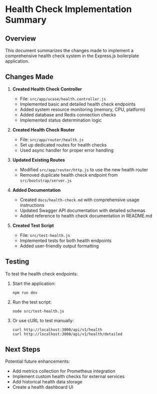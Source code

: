 # Health Check Implementation Summary

## Overview

This document summarizes the changes made to implement a comprehensive health check system in the Express.js boilerplate application.

## Changes Made

1. **Created Health Check Controller**
   - File: `src/app/ucase/health.controller.js`
   - Implemented basic and detailed health check endpoints
   - Added system resource monitoring (memory, CPU, platform)
   - Added database and Redis connection checks
   - Implemented status determination logic

2. **Created Health Check Router**
   - File: `src/app/router/health.js`
   - Set up dedicated routes for health checks
   - Used async handler for proper error handling

3. **Updated Existing Routes**
   - Modified `src/app/router/http.js` to use the new health router
   - Removed duplicate health check endpoint from `src/bootstrap/server.js`

4. **Added Documentation**
   - Created `docs/health-check.md` with comprehensive usage instructions
   - Updated Swagger API documentation with detailed schemas
   - Added reference to health check documentation in README.md

5. **Created Test Script**
   - File: `src/test-health.js`
   - Implemented tests for both health endpoints
   - Added user-friendly output formatting

## Testing

To test the health check endpoints:

1. Start the application:
   ```
   npm run dev
   ```

2. Run the test script:
   ```
   node src/test-health.js
   ```

3. Or use cURL to test manually:
   ```
   curl http://localhost:3000/api/v1/health
   curl http://localhost:3000/api/v1/health/detailed
   ```

## Next Steps

Potential future enhancements:

- Add metrics collection for Prometheus integration
- Implement custom health checks for external services
- Add historical health data storage
- Create a health dashboard UI